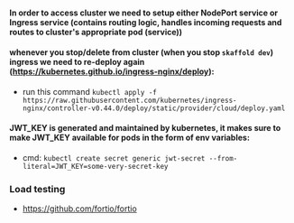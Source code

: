 #### In order to access cluster we need to setup either NodePort service or Ingress service (contains routing logic, handles incoming requests and routes to cluster's appropriate pod (service))

#### whenever you stop/delete from cluster (when you stop `skaffold dev`) ingress we need to re-deploy again (https://kubernetes.github.io/ingress-nginx/deploy):

- run this command `kubectl apply -f https://raw.githubusercontent.com/kubernetes/ingress-nginx/controller-v0.44.0/deploy/static/provider/cloud/deploy.yaml`

#### JWT_KEY is generated and maintained by kubernetes, it makes sure to make JWT_KEY available for pods in the form of env variables:

- cmd: `kubectl create secret generic jwt-secret --from-literal=JWT_KEY=some-very-secret-key`

### Load testing

- https://github.com/fortio/fortio
